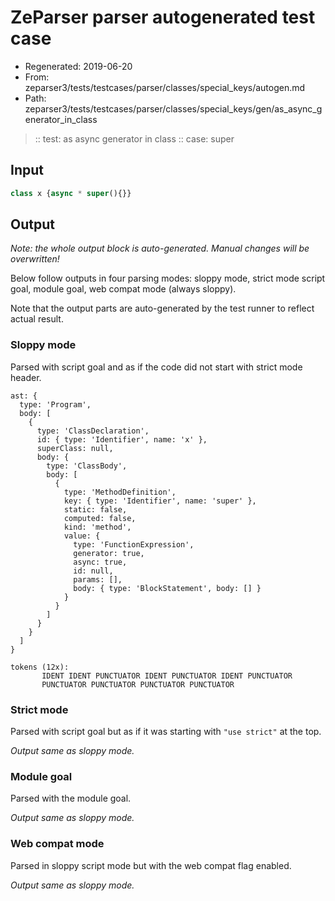 # ZeParser parser autogenerated test case

- Regenerated: 2019-06-20
- From: zeparser3/tests/testcases/parser/classes/special_keys/autogen.md
- Path: zeparser3/tests/testcases/parser/classes/special_keys/gen/as_async_generator_in_class

> :: test: as async generator in class
> :: case: super

## Input


`````js
class x {async * super(){}}
`````

## Output

_Note: the whole output block is auto-generated. Manual changes will be overwritten!_

Below follow outputs in four parsing modes: sloppy mode, strict mode script goal, module goal, web compat mode (always sloppy).

Note that the output parts are auto-generated by the test runner to reflect actual result.

### Sloppy mode

Parsed with script goal and as if the code did not start with strict mode header.

`````
ast: {
  type: 'Program',
  body: [
    {
      type: 'ClassDeclaration',
      id: { type: 'Identifier', name: 'x' },
      superClass: null,
      body: {
        type: 'ClassBody',
        body: [
          {
            type: 'MethodDefinition',
            key: { type: 'Identifier', name: 'super' },
            static: false,
            computed: false,
            kind: 'method',
            value: {
              type: 'FunctionExpression',
              generator: true,
              async: true,
              id: null,
              params: [],
              body: { type: 'BlockStatement', body: [] }
            }
          }
        ]
      }
    }
  ]
}

tokens (12x):
       IDENT IDENT PUNCTUATOR IDENT PUNCTUATOR IDENT PUNCTUATOR
       PUNCTUATOR PUNCTUATOR PUNCTUATOR PUNCTUATOR
`````

### Strict mode

Parsed with script goal but as if it was starting with `"use strict"` at the top.

_Output same as sloppy mode._

### Module goal

Parsed with the module goal.

_Output same as sloppy mode._

### Web compat mode

Parsed in sloppy script mode but with the web compat flag enabled.

_Output same as sloppy mode._
